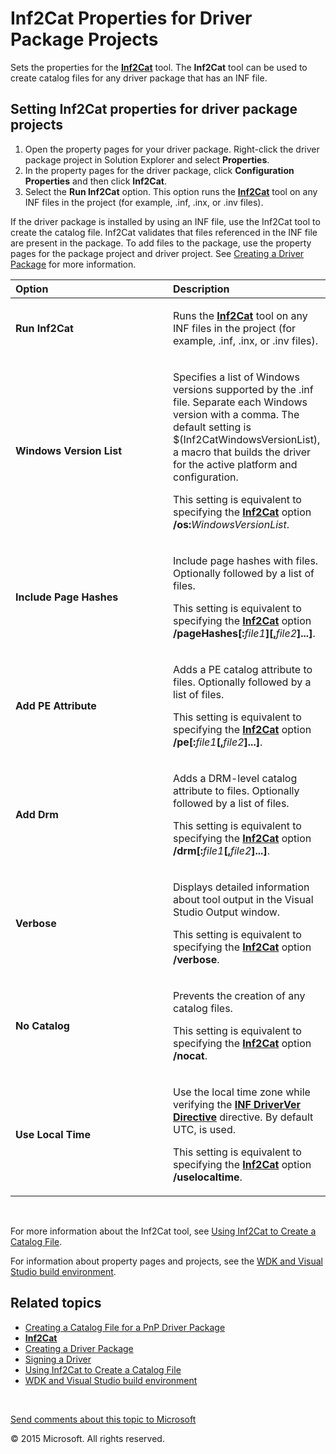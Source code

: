 Inf2Cat Properties for Driver Package Projects
========================================================================================================================

Sets the properties for the [**Inf2Cat**](https://msdn.microsoft.com/en-us/Library/Windows/Hardware/Ff547089) tool. The **Inf2Cat** tool can be used to create catalog files for any driver package that has an INF file.

<span id="Setting_Inf2Cat_properties_for_driver_package_projects"></span><span id="setting_inf2cat_properties_for_driver_package_projects"></span><span id="SETTING_INF2CAT_PROPERTIES_FOR_DRIVER_PACKAGE_PROJECTS"></span>Setting Inf2Cat properties for driver package projects
---------------------------------------------------------------------------------------------------------------------------------------------------------------------------------------------------------------------------------------------------------------------------------

1.  Open the property pages for your driver package. Right-click the driver package project in Solution Explorer and select **Properties**.
2.  In the property pages for the driver package, click **Configuration Properties** and then click **Inf2Cat**.
3.  Select the **Run Inf2Cat** option. This option runs the [**Inf2Cat**](https://msdn.microsoft.com/en-us/Library/Windows/Hardware/Ff547089) tool on any INF files in the project (for example, .inf, .inx, or .inv files).

If the driver package is installed by using an INF file, use the Inf2Cat tool to create the catalog file. Inf2Cat validates that files referenced in the INF file are present in the package. To add files to the package, use the property pages for the package project and driver project. See [Creating a Driver Package](creating_a_driver_package.md) for more information.

<table>
<colgroup>
<col width="50%" />
<col width="50%" />
</colgroup>
<thead>
<tr class="header">
<th align="left">Option</th>
<th align="left">Description</th>
</tr>
</thead>
<tbody>
<tr class="odd">
<td align="left"><p><span id="Run_Inf2Cat"></span><span id="run_inf2cat"></span><span id="RUN_INF2CAT"></span><strong>Run Inf2Cat</strong></p></td>
<td align="left"><p>Runs the <a href="https://msdn.microsoft.com/en-us/Library/Windows/Hardware/Ff547089"><strong>Inf2Cat</strong></a> tool on any INF files in the project (for example, .inf, .inx, or .inv files).</p></td>
</tr>
<tr class="even">
<td align="left"><p><span id="Windows_Version_List"></span><span id="windows_version_list"></span><span id="WINDOWS_VERSION_LIST"></span><strong>Windows Version List</strong></p></td>
<td align="left"><p>Specifies a list of Windows versions supported by the .inf file. Separate each Windows version with a comma. The default setting is $(Inf2CatWindowsVersionList), a macro that builds the driver for the active platform and configuration.</p>
<p>This setting is equivalent to specifying the <a href="https://msdn.microsoft.com/en-us/Library/Windows/Hardware/Ff547089"><strong>Inf2Cat</strong></a> option <strong>/os:</strong><em>WindowsVersionList</em>.</p></td>
</tr>
<tr class="odd">
<td align="left"><p><span id="Include_Page_Hashes"></span><span id="include_page_hashes"></span><span id="INCLUDE_PAGE_HASHES"></span><strong>Include Page Hashes</strong></p></td>
<td align="left"><p>Include page hashes with files. Optionally followed by a list of files.</p>
<p>This setting is equivalent to specifying the <a href="https://msdn.microsoft.com/en-us/Library/Windows/Hardware/Ff547089"><strong>Inf2Cat</strong></a> option <strong>/pageHashes[:</strong><em>file1</em><strong>][,</strong><em>file2</em><strong>]...]</strong>.</p></td>
</tr>
<tr class="even">
<td align="left"><p><span id="Add_PE_Attribute"></span><span id="add_pe_attribute"></span><span id="ADD_PE_ATTRIBUTE"></span><strong>Add PE Attribute</strong></p></td>
<td align="left"><p>Adds a PE catalog attribute to files. Optionally followed by a list of files.</p>
<p>This setting is equivalent to specifying the <a href="https://msdn.microsoft.com/en-us/Library/Windows/Hardware/Ff547089"><strong>Inf2Cat</strong></a> option <strong>/pe[:</strong><em>file1</em><strong>[,</strong><em>file2</em><strong>]...]</strong>.</p></td>
</tr>
<tr class="odd">
<td align="left"><p><span id="Add_Drm"></span><span id="add_drm"></span><span id="ADD_DRM"></span><strong>Add Drm</strong></p></td>
<td align="left"><p>Adds a DRM-level catalog attribute to files. Optionally followed by a list of files.</p>
<p>This setting is equivalent to specifying the <a href="https://msdn.microsoft.com/en-us/Library/Windows/Hardware/Ff547089"><strong>Inf2Cat</strong></a> option <strong>/drm[:</strong><em>file1</em><strong>[,</strong><em>file2</em><strong>]...]</strong>.</p></td>
</tr>
<tr class="even">
<td align="left"><p><span id="Verbose"></span><span id="verbose"></span><span id="VERBOSE"></span><strong>Verbose</strong></p></td>
<td align="left"><p>Displays detailed information about tool output in the Visual Studio Output window.</p>
<p>This setting is equivalent to specifying the <a href="https://msdn.microsoft.com/en-us/Library/Windows/Hardware/Ff547089"><strong>Inf2Cat</strong></a> option <strong>/verbose</strong>.</p></td>
</tr>
<tr class="odd">
<td align="left"><p><span id="No_Catalog"></span><span id="no_catalog"></span><span id="NO_CATALOG"></span><strong>No Catalog</strong></p></td>
<td align="left"><p>Prevents the creation of any catalog files.</p>
<p>This setting is equivalent to specifying the <a href="https://msdn.microsoft.com/en-us/Library/Windows/Hardware/Ff547089"><strong>Inf2Cat</strong></a> option <strong>/nocat</strong>.</p></td>
</tr>
<tr class="even">
<td align="left"><p><span id="Use_Local_Time"></span><span id="use_local_time"></span><span id="USE_LOCAL_TIME"></span><strong>Use Local Time</strong></p></td>
<td align="left"><p>Use the local time zone while verifying the <a href="https://msdn.microsoft.com/en-us/Library/Windows/Hardware/Ff547394"><strong>INF DriverVer Directive</strong></a> directive. By default UTC, is used.</p>
<p>This setting is equivalent to specifying the <a href="https://msdn.microsoft.com/en-us/Library/Windows/Hardware/Ff547089"><strong>Inf2Cat</strong></a> option <strong>/uselocaltime</strong>.</p></td>
</tr>
</tbody>
</table>

 

For more information about the Inf2Cat tool, see [Using Inf2Cat to Create a Catalog File](https://msdn.microsoft.com/en-us/Library/Windows/Hardware/Ff553618).

For information about property pages and projects, see the [WDK and Visual Studio build environment](https://msdn.microsoft.com/en-us/Library/Windows/Hardware/Hh454286).

<span id="related_topics"></span>Related topics
-----------------------------------------------

* [Creating a Catalog File for a PnP Driver Package](https://msdn.microsoft.com/en-us/Library/Windows/Hardware/Ff540161)
* [**Inf2Cat**](https://msdn.microsoft.com/en-us/Library/Windows/Hardware/Ff547089)
* [Creating a Driver Package](creating_a_driver_package.md)
* [Signing a Driver](signing_a_driver.md)
* [Using Inf2Cat to Create a Catalog File](https://msdn.microsoft.com/en-us/Library/Windows/Hardware/Ff553618)
* [WDK and Visual Studio build environment](https://msdn.microsoft.com/en-us/Library/Windows/Hardware/Hh454286)
 

 

[Send comments about this topic to Microsoft](mailto:wsddocfb@microsoft.com?subject=Documentation%20feedback%20[VsDriver\vsdriver]:%20Inf2Cat%20Properties%20for%20Driver%20Package%20Projects%20%20RELEASE:%20%289/30/2015%29&body=%0A%0APRIVACY%20STATEMENT%0A%0AWe%20use%20your%20feedback%20to%20improve%20the%20documentation.%20We%20don't%20use%20your%20email%20address%20for%20any%20other%20purpose,%20and%20we'll%20remove%20your%20email%20address%20from%20our%20system%20after%20the%20issue%20that%20you're%20reporting%20is%20fixed.%20While%20we're%20working%20to%20fix%20this%20issue,%20we%20might%20send%20you%20an%20email%20message%20to%20ask%20for%20more%20info.%20Later,%20we%20might%20also%20send%20you%20an%20email%20message%20to%20let%20you%20know%20that%20we've%20addressed%20your%20feedback.%0A%0AFor%20more%20info%20about%20Microsoft's%20privacy%20policy,%20see%20http://privacy.microsoft.com/en-us/default. "Send comments about this topic to Microsoft")

© 2015 Microsoft. All rights reserved.
